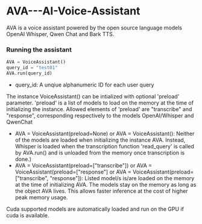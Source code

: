 # AVA---AI-Voice-Assistant
AVA is a voice assistant powered by the open source language models OpenAI Whisper, Qwen Chat and Bark TTS.

### Running the assistant
```python
AVA = VoiceAssistant()
query_id = "test01"
AVA.run(query_id)
```
- query_id: A unqiue alphanumeric ID for each user query

The instance VoiceAssistant() can be intialized with optional 'preload' parameter.
'preload' is a list of models to load on the memory at the time of initializing the instance. Allowed elements of 'preload' are "transcribe" and "response", corresponding respectively to the models OpenAI/Whisper and QwenChat
- AVA = VoiceAssistant(preload=None) or AVA = VoiceAssistant(): Neither of the models are loaded when initializing the instance AVA. Instead, Whisper is loaded when the transcription function 'read_query' is called by AVA.run() and is unloaded from the memory once transcription is done.)
- AVA = VoiceAssistant(preload=["transcribe"]) or AVA = VoiceAssistant(preload=["response"] or AVA = VoiceAssistant(preload=["transcribe", "response"]): Listed model/s is/are loaded on the memory at the time of initializing AVA. The models stay on the memory as long as the object AVA lives. This allows faster inference at the cost of higher peak memory usage.

Cuda supported models are automatically loaded and run on the GPU if cuda is available.
